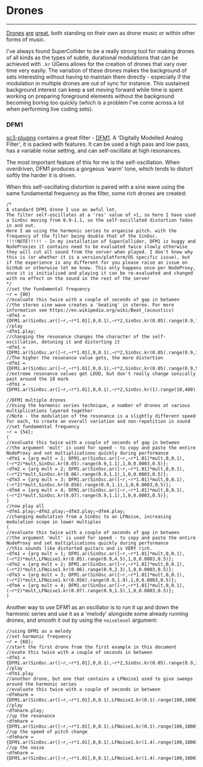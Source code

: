 # Drones

-------

[Drones](https://www.youtube.com/watch?v=H3EjxgPBm0Q) [are](https://youtu.be/COz1DFfBgcc?t=9m44s) [great](https://youtu.be/V3c84gRX4aY?t=1h11m2s), both standing on their own as drone music or within other forms of music.

I've always found SuperCollider to be a really strong tool for making drones of all kinds as the types of subtle, durational modulations that can be achieved with `.kr` UGens allows for the creation of drones that vary over time very easily. The variation of these drones makes the background of sets interesting without having to maintain them directly - especially if the modulation in multiple drones are out of sync for instance. This sustained background interest can keep a set moving forward while time is spent working on preparing foreground elements without the background becoming boring too quickly (which is a problem I've come across a lot when performing live coding sets).

### DFM1

[sc3-plugins](https://github.com/supercollider/sc3-plugins) contains a great filter - [DFM1](http://doc.sccode.org/Classes/DFM1.html). A 'Digitally Modelled Analog Filter', it is packed with features. It can be used a high pass and low pass, has a variable noise setting, and can self-oscillate at high resonances.

The most important feature of this for me is the self-oscillation. When overdriven, DFM1 produces a gorgeous 'warm' tone, which tends to distort softly the harder it is driven.

When this self-oscillating distortion is paired with a sine wave using the same fundamental frequency as the filter, some rich drones are created:

```supercollider
/*
A standard DFM1 drone I use an awful lot.
The filter self-oscillates at a 'res' value of >1, so here I have used a SinOsc moving from 0.9-1.1, so the self-oscillated distortion fades in and out.
Here I am using the harmonic series to organise pitch. with the frequency of the filter being double that of the SinOsc.
!!!!NOTE!!!!! - In my installation of SuperCollider, DFM1 is buggy and NodeProxies it contains need to be evaluated twice slowly otherwise they will cut all sound from the server when played. I don't know why this is (or whether it is a version/platform/OS specific issue), but if the experience is any different for you please raise an issue on GitHub or otherwise let me know. This only happens once per NodeProxy, once it is initialised and playing it can be re-evaluated and changed with no effect on the sound in the rest of the server
*/
//set the fundamental frequency
~r = {80}
//evaluate this twice with a couple of seconds of gap in between
//the stereo sine wave creates a 'beating' in stereo. For more information see https://en.wikipedia.org/wiki/Beat_(acoustics)
~dfm1 = {DFM1.ar(SinOsc.ar([~r,~r*1.01],0,0.1),~r*2,SinOsc.kr(0.05).range(0.9,1.1),1,0,0.0003,0.5)};
//play
~dfm1.play;
//changing the resonance changes the character of the self-oscillation, detuning it and distorting it
~dfm1 = {DFM1.ar(SinOsc.ar([~r,~r*1.01],0,0.1),~r*2,SinOsc.kr(0.05).range(0.9,1.6),1,0,0.0003,0.5)};
//The higher the resonance value gets, the more distortion
~dfm1 = {DFM1.ar(SinOsc.ar([~r,~r*1.01],0,0.1),~r*2,SinOsc.kr(0.05).range(0.9,5.6),1,0,0.0003,0.5)};
//extreme resonance values get LOUD, but don't really change sonically past around the 10 mark
~dfm1 = {DFM1.ar(SinOsc.ar([~r,~r*1.01],0,0.1),~r*2,SinOsc.kr(1).range(10,400),1,0,0.0003,0.5)};

//DFM1 multiple drones
//Using the harmonic series technique, a number of drones at various multiplications layered together
//Note - the modulation of the resonance is a slightly different speed for each, to create an overall variation and non-repetition in sound
//set fundamental frequency
~r = {54};
(
//evaluate this twice with a couple of seconds of gap in between
//the argument 'mult' is used for speed - to copy and paste the entire NodeProxy and set multiplications quickly during performance
~dfm1 = {arg mult = 1; DFM1.ar(SinOsc.ar([~r,~r*1.01]*mult,0,0.1),(~r*2)*mult,SinOsc.kr(0.05).range(0.9,1.1),1,0,0.0003,0.5)};
~dfm2 = {arg mult = 2; DFM1.ar(SinOsc.ar([~r,~r*1.01]*mult,0,0.1),(~r*2)*mult,SinOsc.kr(0.06).range(0.9,1.1),1,0,0.0003,0.5)};
~dfm3 = {arg mult = 3; DFM1.ar(SinOsc.ar([~r,~r*1.01]*mult,0,0.1),(~r*2)*mult,SinOsc.kr(0.056).range(0.9,1.1),1,0,0.0003,0.5)};
~dfm4 = {arg mult = 4; DFM1.ar(SinOsc.ar([~r,~r*1.01]*mult,0,0.1),(~r*2)*mult,SinOsc.kr(0.07).range(0.9,1.1),1,0,0.0003,0.5)};
)
//now play all
~dfm1.play;~dfm2.play;~dfm3.play;~dfm4.play;
//changing modulation from a SinOsc to an LFNoise, increasing modulation scope in lower multiples
(
//evaluate this twice with a couple of seconds of gap in between
//the argument 'mult' is used for speed - to copy and paste the entire NodeProxy and set multiplications quickly during performance
//this sounds like distorted guitars and is VERY rich.
~dfm1 = {arg mult = 1; DFM1.ar(SinOsc.ar([~r,~r*1.01]*mult,0,0.1),(~r*2)*mult,LFNoise1.kr(0.05).range(0.9,4.5),1,0,0.0003,0.5)};
~dfm2 = {arg mult = 2; DFM1.ar(SinOsc.ar([~r,~r*1.01]*mult,0,0.1),(~r*2)*mult,LFNoise1.kr(0.06).range(0.9,2.3),1,0,0.0003,0.5)};
~dfm3 = {arg mult = 3; DFM1.ar(SinOsc.ar([~r,~r*1.01]*mult,0,0.1),(~r*2)*mult,LFNoise1.kr(0.056).range(0.9,1.9),1,0,0.0003,0.5)};
~dfm4 = {arg mult = 4; DFM1.ar(SinOsc.ar([~r,~r*1.01]*mult,0,0.1),(~r*2)*mult,LFNoise1.kr(0.07).range(0.9,1.5),1,0,0.0003,0.5)};
)
```

Another way to use DFM1 as an oscillator is to run it up and down the harmonic series and use it as a 'melody' alongside some already running drones, and smooth it out by using the `noiselevel` argument:

```supercollider
//using DFM1 as a melody
//set harmonic frequency
~r = {60};
//start the first drone from the first example in this document
//evate this twice with a couple of seconds in between
~dfm1 = {DFM1.ar(SinOsc.ar([~r,~r*1.01],0,0.1),~r*2,SinOsc.kr(0.05).range(0.9,1.1),1,0,0.0003,0.5)};
//play
~dfm1.play
//another drone, but one that contains a LFNoise1 used to give sweeps around the harmonic series
//evaluate this twice with a couple of seconds in between
~dfmharm = {DFM1.ar(SinOsc.ar([~r,~r*1.01],0,0.1),LFNoise1.kr(0.1).range(100,1000).round(~r),SinOsc.kr(0.05).range(0.9,1.1),1,0,0.0003,0.5)};
//play
~dfmharm.play;
//up the resonance
~dfmharm = {DFM1.ar(SinOsc.ar([~r,~r*1.01],0,0.1),LFNoise1.kr(0.1).range(100,1000).round(~r),SinOsc.kr(0.05).range(0.9,1.4),1,0,0.0003,0.5)};
//up the speed of pitch change
~dfmharm = {DFM1.ar(SinOsc.ar([~r,~r*1.01],0,0.1),LFNoise1.kr(1.4).range(100,1000).round(~r),SinOsc.kr(0.05).range(0.9,1.4),1,0,0.0003,0.5)};
//up the noise
~dfmharm = {DFM1.ar(SinOsc.ar([~r,~r*1.01],0,0.1),LFNoise1.kr(1.4).range(100,1000).round(~r),SinOsc.kr(0.05).range(0.9,1.4),1,0,0.1,0.5)};
```
